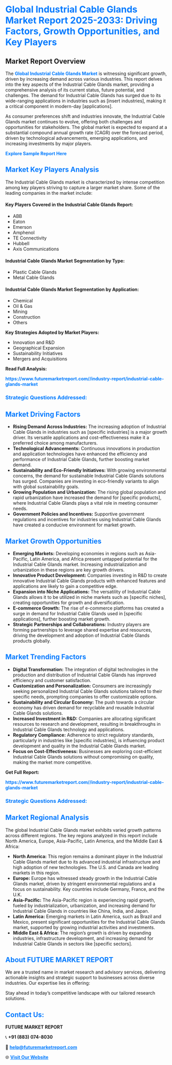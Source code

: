 <h1 style="color: #007BFF;">Global Industrial Cable Glands Market Report 2025-2033: Driving Factors, Growth Opportunities, and Key Players</h1>

<section id="overview">
<h2>Market Report Overview</h2>
<p>The <a href="https://www.futuremarketreport.com//industry-report/industrial-cable-glands-market" style="color: #007BFF; text-decoration: none;"><strong>Global Industrial Cable Glands Market</strong></a> is witnessing significant growth, driven by increasing demand across various industries. This report delves into the key aspects of the Industrial Cable Glands market, providing a comprehensive analysis of its current status, future potential, and challenges. The demand for Industrial Cable Glands has surged due to its wide-ranging applications in industries such as [insert industries], making it a critical component in modern-day [applications].</p>
<p>As consumer preferences shift and industries innovate, the Industrial Cable Glands market continues to evolve, offering both challenges and opportunities for stakeholders. The global market is expected to expand at a substantial compound annual growth rate (CAGR) over the forecast period, driven by technological advancements, emerging applications, and increasing investments by major players.</p>
</section>

<section id="overview">
<p><a href="https://www.futuremarketreport.com//request-sample/reportId=48710" style="color: #007BFF; text-decoration: none;"><strong>Explore Sample Report Here</strong></a></p>
</section>

<section id="key-players">
<h2 style="color: #007BFF;">Market Key Players Analysis</h2>
<p>The Industrial Cable Glands market is characterized by intense competition among key players striving to capture a larger market share. Some of the leading companies in the market include:</p>
<h4>Key Players Covered in the Industrial Cable Glands Report:</h4>
<ul><li>ABB</li><li>Eaton</li><li>Emerson</li><li>Amphenol</li><li>TE Connectivity</li><li>Hubbell</li><li>Axis Communications</li></ul>
<h4>Industrial Cable Glands Market Segmentation by Type:</h4>
<ul><li>Plastic Cable Glands</li><li>Metal Cable Glands</li></ul>

<h4>Industrial Cable Glands Market Segmentation by Application:</h4>
<ul><li>Chemical</li><li>Oil &amp; Gas</li><li>Mining</li><li>Construction</li><li>Others</li></ul>
<p><strong>Key Strategies Adopted by Market Players:</strong></p>
<ul>
<li>Innovation and R&D</li>
<li>Geographical Expansion</li>
<li>Sustainability Initiatives</li>
<li>Mergers and Acquisitions</li>
</ul>
</section>

<section>
<p><strong>Read Full Analysis: </strong></p><a href="https://www.futuremarketreport.com//industry-report/industrial-cable-glands-market" style="color: #007BFF; text-decoration: none;"><strong>https://www.futuremarketreport.com//industry-report/industrial-cable-glands-market</strong></a>
<h3 style="color: #007BFF;">Strategic Questions Addressed:</h3>
</section>

<section id="driving-factors">
<h2 style="color: #007BFF;">Market Driving Factors</h2>
<ul>
<li><strong>Rising Demand Across Industries:</strong> The increasing adoption of Industrial Cable Glands in industries such as [specific industries] is a major growth driver. Its versatile applications and cost-effectiveness make it a preferred choice among manufacturers.</li>
<li><strong>Technological Advancements:</strong> Continuous innovations in production and application technologies have enhanced the efficiency and performance of Industrial Cable Glands, further boosting market demand.</li>
<li><strong>Sustainability and Eco-Friendly Initiatives:</strong> With growing environmental concerns, the demand for sustainable Industrial Cable Glands solutions has surged. Companies are investing in eco-friendly variants to align with global sustainability goals.</li>
<li><strong>Growing Population and Urbanization:</strong> The rising global population and rapid urbanization have increased the demand for [specific products], where Industrial Cable Glands plays a vital role in meeting consumer needs.</li>
<li><strong>Government Policies and Incentives:</strong> Supportive government regulations and incentives for industries using Industrial Cable Glands have created a conducive environment for market growth.</li>
</ul>
</section>

<section id="growth-opportunities">
<h2 style="color: #007BFF;">Market Growth Opportunities</h2>
<ul>
<li><strong>Emerging Markets:</strong> Developing economies in regions such as Asia-Pacific, Latin America, and Africa present untapped potential for the Industrial Cable Glands market. Increasing industrialization and urbanization in these regions are key growth drivers.</li>
<li><strong>Innovative Product Development:</strong> Companies investing in R&D to create innovative Industrial Cable Glands products with enhanced features and applications are likely to gain a competitive edge.</li>
<li><strong>Expansion into Niche Applications:</strong> The versatility of Industrial Cable Glands allows it to be utilized in niche markets such as [specific niches], creating opportunities for growth and diversification.</li>
<li><strong>E-commerce Growth:</strong> The rise of e-commerce platforms has created a surge in demand for Industrial Cable Glands used in [specific applications], further boosting market growth.</li>
<li><strong>Strategic Partnerships and Collaborations:</strong> Industry players are forming partnerships to leverage shared expertise and resources, driving the development and adoption of Industrial Cable Glands products globally.</li>
</ul>
</section>

<section id="trending-factors">
<h2 style="color: #007BFF;">Market Trending Factors</h2>
<ul>
<li><strong>Digital Transformation:</strong> The integration of digital technologies in the production and distribution of Industrial Cable Glands has improved efficiency and customer satisfaction.</li>
<li><strong>Customization and Personalization:</strong> Consumers are increasingly seeking personalized Industrial Cable Glands solutions tailored to their specific needs, prompting companies to offer customizable options.</li>
<li><strong>Sustainability and Circular Economy:</strong> The push towards a circular economy has driven demand for recyclable and reusable Industrial Cable Glands solutions.</li>
<li><strong>Increased Investment in R&D:</strong> Companies are allocating significant resources to research and development, resulting in breakthroughs in Industrial Cable Glands technology and applications.</li>
<li><strong>Regulatory Compliance:</strong> Adherence to strict regulatory standards, particularly in industries like [specific industries], is influencing product development and quality in the Industrial Cable Glands market.</li>
<li><strong>Focus on Cost-Effectiveness:</strong> Businesses are exploring cost-efficient Industrial Cable Glands solutions without compromising on quality, making the market more competitive.</li>
</ul>
</section>

<section>
<p><strong>Get Full Report: </strong></p><a href="https://www.futuremarketreport.com//industry-report/industrial-cable-glands-market" style="color: #007BFF; text-decoration: none;"><strong>https://www.futuremarketreport.com//industry-report/industrial-cable-glands-market</strong></a>
<h3 style="color: #007BFF;">Strategic Questions Addressed:</h3>
</section>


<section id="regional-analysis">
<h2 style="color: #007BFF;">Market Regional Analysis</h2>
<p>The global Industrial Cable Glands market exhibits varied growth patterns across different regions. The key regions analyzed in this report include North America, Europe, Asia-Pacific, Latin America, and the Middle East & Africa:</p>
<ul>
<li><strong>North America:</strong> This region remains a dominant player in the Industrial Cable Glands market due to its advanced industrial infrastructure and high adoption of new technologies. The U.S. and Canada are leading markets in this region.</li>
<li><strong>Europe:</strong> Europe has witnessed steady growth in the Industrial Cable Glands market, driven by stringent environmental regulations and a focus on sustainability. Key countries include Germany, France, and the U.K.</li>
<li><strong>Asia-Pacific:</strong> The Asia-Pacific region is experiencing rapid growth, fueled by industrialization, urbanization, and increasing demand for Industrial Cable Glands in countries like China, India, and Japan.</li>
<li><strong>Latin America:</strong> Emerging markets in Latin America, such as Brazil and Mexico, present significant opportunities for the Industrial Cable Glands market, supported by growing industrial activities and investments.</li>
<li><strong>Middle East & Africa:</strong> The region’s growth is driven by expanding industries, infrastructure development, and increasing demand for Industrial Cable Glands in sectors like [specific sectors].</li>
</ul>
</section>

<footer>
<h2 style="color: #007BFF;">About FUTURE MARKET REPORT</h2>
<p>We are a trusted name in market research and advisory services, delivering actionable insights and strategic support to businesses across diverse industries. Our expertise lies in offering:</p>

<p>Stay ahead in today’s competitive landscape with our tailored research solutions.</p>

<h2 style="color: #007BFF;">Contact Us:</h2>
<p><strong>FUTURE MARKET REPORT</strong></p>
<p>📞 <strong>+91 (883) 074-8030</strong></p>
<p>📧 <strong><a href="mailto:help@futuremarketreport.com" style="color: #007BFF;">help@futuremarketreport.com</a></strong></p>
<p>🌐 <strong><a href="https://www.futuremarketreport.com/" style="color: #007BFF;">Visit Our Website</a></strong></p>
</footer>